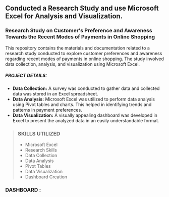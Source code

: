
## Conducted a Research Study and use Microsoft Excel for Analysis and Visualization.

### Research Study on Customer's  Preference and Awareness Towards the Recent Modes of Payments in Online Shopping

This repository contains the materials and documentation related to a research study conducted to explore customer preferences and awareness regarding recent modes of payments in online shopping. The study involved data collection, analysis, and visualization using Microsoft Excel.

##### PROJECT DETAILS:
  * __Data Collection:__ A survey was conducted to gather data and collected data was stored in an Excel spreadsheet.
  * __Data Analysis:__ Microsoft Excel was utilized to perform data analysis using Pivot tables and charts. This helped in identifying trends and patterns in payment preferences.
  * __Data Visualization:__ A visually appealing dashboard was developed in Excel to present the analyzed data in an easily understandable format.


> ### SKILLS UTILIZED
> - Microsoft Excel
> - Research Skills
> - Data Collection
> - Data Analysis
> - Pivot Tables
> - Data Visualization
> - Dashboard Creation

### DASHBOARD :
